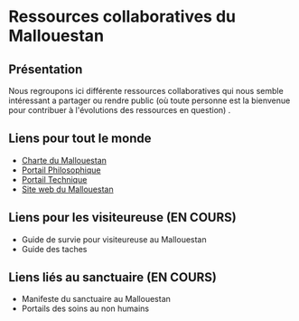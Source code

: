 # Ressources collaboratives du Mallouestan
## Présentation
Nous regroupons ici différente ressources collaboratives qui nous semble intéressant a partager ou rendre public (où toute personne est la bienvenue pour contribuer à l'évolutions des ressources en question) . 
## Liens pour tout le monde
- [Charte du Mallouestan](http://docs.mallouestan.org/charte-et-annexes/charte)
- [Portail Philosophique](http://docs.mallouestan.org/philosophie/)
- [Portail Technique](http://docs.mallouestan.org/technique/)
- [Site web du Mallouestan](https://mallouestan.org/)
## Liens pour les visiteureuse (EN COURS)
- Guide de survie pour visiteureuse au Mallouestan
- Guide des taches
## Liens liés au sanctuaire (EN COURS)
- Manifeste du sanctuaire au Mallouestan
- Portails des soins au non humains 